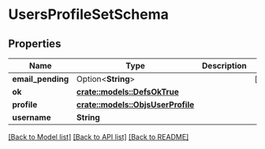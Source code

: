 # UsersProfileSetSchema

## Properties

Name | Type | Description | Notes
------------ | ------------- | ------------- | -------------
**email_pending** | Option<**String**> |  | [optional]
**ok** | [**crate::models::DefsOkTrue**](defs_ok_true.md) |  | 
**profile** | [**crate::models::ObjsUserProfile**](objs_user_profile.md) |  | 
**username** | **String** |  | 

[[Back to Model list]](../README.md#documentation-for-models) [[Back to API list]](../README.md#documentation-for-api-endpoints) [[Back to README]](../README.md)



